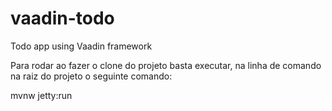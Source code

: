 # vaadin-todo
Todo app using Vaadin framework


Para rodar ao fazer o clone do projeto basta executar, na linha de comando na raiz do projeto o seguinte comando:

mvnw jetty:run
